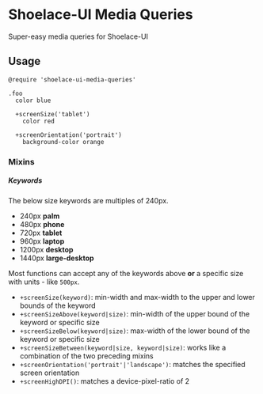 # Shoelace-UI Media Queries

Super-easy media queries for Shoelace-UI

## Usage

```stylus
@require 'shoelace-ui-media-queries'

.foo
  color blue

  +screenSize('tablet')
    color red

  +screenOrientation('portrait')
    background-color orange
```

### Mixins

##### Keywords
The below size keywords are multiples of 240px.
  - 240px **palm**
  - 480px **phone**
  - 720px **tablet**
  - 960px **laptop**
  - 1200px **desktop**
  - 1440px **large-desktop**

Most functions can accept any of the keywords above __or__ a specific size with units - like `500px`.

  - `+screenSize(keyword)`: min-width and max-width to the upper and lower bounds of the keyword
  - `+screenSizeAbove(keyword|size)`: min-width of the upper bound of the keyword or specific size
  - `+screenSizeBelow(keyword|size)`: max-width of the lower bound of the keyword or specific size
  - `+screenSizeBetween(keyword|size, keyword|size)`: works like a combination of the two preceding mixins
  - `+screenOrientation('portrait'|'landscape')`: matches the specified screen orientation
  - `+screenHighDPI()`: matches a device-pixel-ratio of 2
